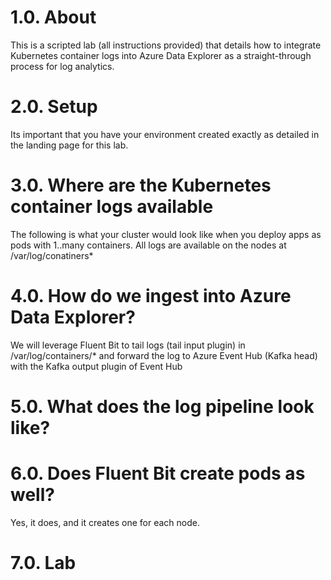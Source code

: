# 1.0. About
This is a scripted lab (all instructions provided) that details how to integrate Kubernetes container logs into Azure Data Explorer as a straight-through process for log analytics.

# 2.0. Setup
Its important that you have your environment created exactly as detailed in the landing page for this lab.

# 3.0. Where are the Kubernetes container logs available
The following is what your cluster would look like when you deploy apps as pods with 1..many containers.
All logs are available on the nodes at /var/log/conatiners*

# 4.0. How do we ingest into Azure Data Explorer?
We will leverage Fluent Bit to tail logs (tail input plugin) in /var/log/containers/* and forward the log to Azure Event Hub (Kafka head) with the Kafka output plugin of Event Hub

# 5.0. What does the log pipeline look like?

# 6.0. Does Fluent Bit create pods as well?  
Yes, it does, and it creates one for each node.

# 7.0. Lab






